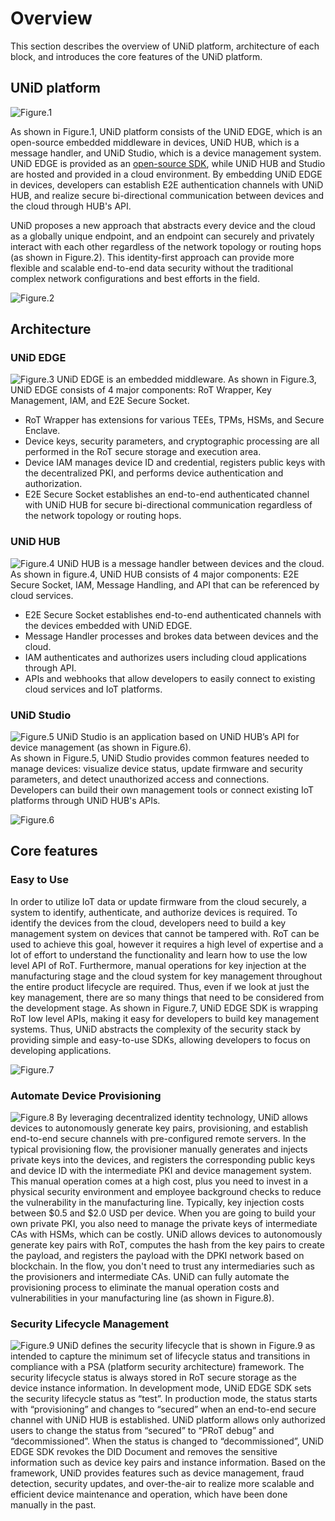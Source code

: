 # Overview
This section describes the overview of UNiD platform, architecture of each block, and introduces the core features of the UNiD platform.

## UNiD platform

![Figure.1](../_assets/figure1.svg)

As shown in Figure.1, UNiD platform consists of the UNiD EDGE, which is an open-source embedded middleware in devices, UNiD HUB, which is a message handler, and UNiD Studio, which is a device management system.
UNiD EDGE is provided as an [open-source SDK](https://github.com/getunid/unid), while UNiD HUB and Studio are hosted and provided in a cloud environment.
By embedding UNiD EDGE in devices, developers can establish E2E authentication channels with UNiD HUB, and realize secure bi-directional communication between devices and the cloud through HUB's API.

UNiD proposes a new approach that abstracts every device and the cloud as a globally unique endpoint, and an endpoint can securely and privately interact with each other regardless of the network topology or routing hops (as shown in Figure.2). This identity-first approach can provide more flexible and scalable end-to-end data security without the traditional complex network configurations and best efforts in the field.

![Figure.2](../_assets/figure2.svg)

## Architecture

### UNiD EDGE

![Figure.3](../_assets/figure3.svg)
UNiD EDGE is an embedded middleware. As shown in Figure.3, UNiD EDGE consists of 4 major components: RoT Wrapper, Key Management, IAM, and E2E Secure Socket.
- RoT Wrapper has extensions for various TEEs, TPMs, HSMs, and Secure Enclave.
- Device keys, security parameters, and cryptographic processing are all performed in the RoT secure storage and execution area.
- Device IAM manages device ID and credential, registers public keys with the decentralized PKI, and performs device authentication and authorization.
- E2E Secure Socket establishes an end-to-end authenticated channel with UNiD HUB for secure bi-directional communication regardless of the network topology or routing hops.

### UNiD HUB

![Figure.4](../_assets/figure4.svg)
UNiD HUB is a message handler between devices and the cloud. As shown in figure.4, UNiD HUB consists of 4 major components: E2E Secure Socket, IAM, Message Handling, and API that can be referenced by cloud services.
- E2E Secure Socket establishes end-to-end authenticated channels with the devices embedded with UNiD EDGE.
- Message Handler processes and brokes data between devices and the cloud.
- IAM authenticates and authorizes users including cloud applications through API.
- APIs and webhooks that allow developers to easily connect to existing cloud services and IoT platforms.

### UNiD Studio

![Figure.5](../_assets/figure5.svg)
UNiD Studio is an application based on UNiD HUB’s API for device management (as shown in Figure.6).  
As shown in Figure.5, UNiD Studio provides common features needed to manage devices: visualize device status, update firmware and security parameters, and detect unauthorized access and connections.  
Developers can build their own management tools or connect existing IoT platforms through UNiD HUB's APIs.

![Figure.6](../_assets/figure6.png)


## Core features

### Easy to Use
In order to utilize IoT data or update firmware from the cloud securely, a system to identify, authenticate, and authorize devices is required. To identify the devices from the cloud, developers need to build a key management system on devices that cannot be tampered with. RoT can be used to achieve this goal, however it requires a high level of expertise and a lot of effort to understand the functionality and learn how to use the low level API of RoT.
Furthermore, manual operations for key injection at the manufacturing stage and the cloud system for key management throughout the entire product lifecycle are required. Thus, even if we look at just the key management, there are so many things that need to be considered from the development stage.
As shown in Figure.7, UNiD EDGE SDK is wrapping RoT low level APIs, making it easy for developers to build key management systems. Thus, UNiD abstracts the complexity of the security stack by providing simple and easy-to-use SDKs, allowing developers to focus on developing applications.

![Figure.7](../_assets/figure7.svg)

### Automate Device Provisioning
![Figure.8](../_assets/figure8.svg)
By leveraging decentralized identity technology, UNiD allows devices to autonomously generate key pairs, provisioning, and establish end-to-end secure channels with pre-configured remote servers.
In the typical provisioning flow, the provisioner manually generates and injects private keys into the devices, and registers the corresponding public keys and device ID with the intermediate PKI and device management system. This manual operation comes at a high cost, plus you need to invest in a physical security environment and employee background checks to reduce the vulnerability in the manufacturing line. Typically, key injection costs between $0.5 and $2.0 USD per device. When you are going to build your own private PKI, you also need to manage the private keys of intermediate CAs with HSMs, which can be costly.
UNiD allows devices to autonomously generate key pairs with RoT, computes the hash from the key pairs to create the payload, and registers the payload with the DPKI network based on blockchain. In the flow, you don't need to trust any intermediaries such as the provisioners and intermediate CAs. UNiD can fully automate the provisioning process to eliminate the manual operation costs and vulnerabilities in your manufacturing line (as shown in Figure.8).

### Security Lifecycle Management
![Figure.9](../_assets/figure9.svg)
UNiD defines the security lifecycle that is shown in Figure.9 as intended to capture the minimum set of lifecycle status and transitions in compliance with a PSA (platform security architecture) framework.
The security lifecycle status is always stored in RoT secure storage as the device instance information. In development mode, UNiD EDGE SDK sets the security lifecycle status as “test”. In production mode, the status starts with “provisioning” and changes to “secured” when an end-to-end secure channel with UNiD HUB is established. UNiD platform allows only authorized users to change the status from “secured” to “PRoT debug” and “decommissioned”. When the status is changed to “decommissioned”, UNiD EDGE SDK revokes the DID Document and removes the sensitive information such as device key pairs and instance information.
Based on the framework, UNiD provides features such as device management, fraud detection, security updates, and over-the-air to realize more scalable and efficient device maintenance and operation, which have been done manually in the past.
